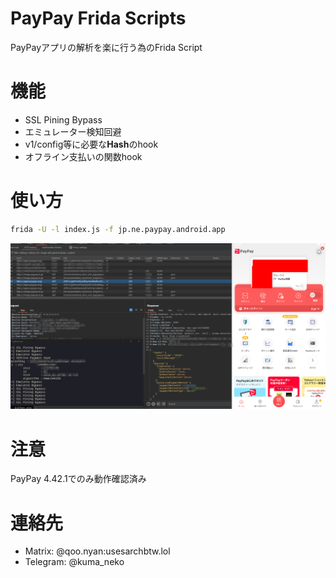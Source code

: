 # PayPay Frida Scripts

PayPayアプリの解析を楽に行う為のFrida Script

# 機能

- SSL Pining Bypass
- エミュレーター検知回避
- v1/config等に必要な**Hash**のhook
- オフライン支払いの関数hook

# 使い方

```bash
frida -U -l index.js -f jp.ne.paypay.android.app
```
![](2024-04-16-14-32-20.png)

# 注意

PayPay 4.42.1でのみ動作確認済み

# 連絡先

- Matrix: @qoo.nyan:usesarchbtw.lol
- Telegram: @kuma_neko
